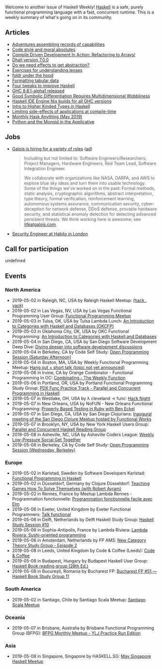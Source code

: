<!-- 2019-05-02 unpublished -->

Welcome to another issue of Haskell Weekly!
[Haskell](https://www.haskell.org) is a safe, purely functional programming language with a fast, concurrent runtime.
This is a weekly summary of what's going on in its community.

## Articles

-   [Adventures assembling records of capabilities](https://discourse.haskell.org/t/adventures-assembling-records-of-capabilities/623?u=taylorfausak)
-   [Code style and moral absolutes](https://byorgey.wordpress.com/2019/04/30/code-style-and-moral-absolutes/)
-   [Compile Driven Development In Action: Refactoring to Arrays!](https://mmhaskell.com/blog/2019/4/29/compile-driven-development-in-action-refactoring-to-arrays)
-   [Dhall version 7.0.0](https://github.com/dhall-lang/dhall-lang/releases/tag/v7.0.0)
-   [Do we need effects to get abstraction?](https://medium.com/barely-functional/do-we-need-effects-to-get-abstraction-7d5dc0edfbef)
-   [Exercises for understanding lenses](https://williamyaoh.com/posts/2019-04-25-lens-exercises.html)
-   [foldr under the hood](https://neilmitchell.blogspot.com/2019/04/foldr-under-hood.html)
-   [Formatting tabular data](http://oleg.fi/gists/posts/2019-04-28-tabular.html)
-   [Four tweaks to improve Haskell](https://medium.com/daml-driven/four-tweaks-to-improve-haskell-b1de9c87f816)
-   [GHC 8.8.1-alpha1 released](https://www.haskell.org/ghc/blog/20190425-ghc-8.8.1-alpha1-released.html)
-   [Good Symbolic Differentiation Requires Multidimensional Wobbliness](https://aearnus.github.io/2019/04/26/good-symbolic-differentiation-requires-multidimensional-wobbliness)
-   [Haskell IDE Engine Nix builds for all GHC versions](https://github.com/Infinisil/all-hies/tree/544ea0c96f66f45cc73b4cc8a54bf6200e599fa7)
-   [Intro to Higher Kinded Types in Haskell](https://medium.com/@patxi/intro-to-higher-kinded-types-in-haskell-df6b719e7a69)
-   [Limiting side-effects of applications at compile-time](https://www.youtube.com/watch?v=XXx9nDc9L5k)
-   [Monthly Hask Anything (May 2019)](https://np.reddit.com/r/haskell/comments/bj5s5u/monthly_hask_anything_may_2019/)
-   [Python and the Monoid in the Applicative](https://typeclasses.com/news/2019-03-applicatives-are-monoidal)

## Jobs

-   [Galois is hiring for a variety of roles](https://galois.com/careers/) ([ad](https://haskellweekly.news/advertising.html))

    > Including but not limited to: Software Engineers/Researchers, Project Managers, Hardware Engineers, Red Team Lead, Software Integration Engineer.
    >
    > We collaborate with organizations like NASA, DARPA, and AWS to explore blue sky ideas and turn them into usable technology. Some of the things we've worked on in the past: Formal methods, static analysis, cryptographic algorithms, abstract interpretation, type theory, formal verification, reinforcement learning, autonomous systems assurance, communication security, cyber-deception for network defense, DDoS defense, provable hardware security, and statistical anomaly detection for detecting advanced persistent threats. We think working here is awesome; see [lifeatgalois.com](https://lifeatgalois.com).

-   [Security Engineer at Habito in London](https://functional.works-hub.com/jobs/security-engineer-in-london-united-kingdom-fe26c)

## Call for participation

undefined

## Events

### North America

- 2019-05-02 in Raleigh, NC, USA by Raleigh Haskell Meetup: [(hack . yack)](https://www.meetup.com/Raleigh-Haskell-Meetup/events/nsfsnqyzhbdb/)
- 2019-05-02 in Las Vegas, NV, USA by Las Vegas Functional Programming User Group: [Functional Programming Meetup](https://www.meetup.com/las-vegas-functional-programming/events/jkznkqyzhbdb/)
- 2019-05-03 in Tulsa, OK, USA by Tulsa Lambda Lunch: [An Introduction to Categories with Haskell and Databases (OKCFP)](https://www.meetup.com/Tulsa-Lambda-Lunch/events/260399297/)
- 2019-05-03 in Oklahoma City, OK, USA by OKC Functional Programming: [An Introduction to Categories with Haskell and Databases](https://www.meetup.com/OKC-FP/events/260380610/)
- 2019-05-04 in San Diego, CA, USA by San Diego Software Development Deep Dive: [Diving deeper into software development discussions ](https://www.meetup.com/San-Diego-Software-Development-Deep-Dive/events/mtzbkqyzhbgb/)
- 2019-05-04 in Berkeley, CA by Code Self Study: [Open Programming Session (Saturday Afternoon)](https://www.meetup.com/codeselfstudy/events/dkwpzpyzhbgb/)
- 2019-05-04 in Boston, MA, USA by Weekly Functional Programming Meetup: [Hang out + short talk (topic not yet announced)](https://www.meetup.com/Weekly-Functional-Programming-Meetup/events/jcgpwqyzhbgb/)
- 2019-05-06 in Irvine, CA by Orange Combinator - Functional Programming In OC: [Combinating - The Weekly Function](https://www.meetup.com/orange-combinator/events/lxvjrpyzhbjb/)
- 2019-05-06 in Portland, OR, USA by Portland Functional Programming Study Group: [PDX Func Practice Track - Parallel and Concurrent Programming in Haskell](https://www.meetup.com/Portland-Functional-Programming-Study-Group/events/rtfghqyzhbjb/)
- 2019-05-07 in Westlake, OH, USA by λ cleveland -> func: [Hack Night](https://www.meetup.com/%CE%BB-cleveland-func/events/nvqwsqyzhbkb/)
- 2019-05-07 in New Orleans, USA by NoFUN - New Orleans Functional Programming: [Property Based Testing in Ruby with Ben Eckel](https://www.meetup.com/no-fun/events/260512879/)
- 2019-05-07 in San Diego, CA, USA by San Diego Clojurians: [Inaugural meeting of the San Diego Clojure Meetup hosted by Functional Works](https://www.meetup.com/San-Diego-Clojure-Meetup/events/259941637/)
- 2019-05-07 in Brooklyn, NY, USA by New York Haskell Users Group: [Parallel and Concurrent Haskell Reading Group](https://www.meetup.com/NY-Haskell/events/shmktqyzhbkb/)
- 2019-05-08 in Asheville, NC, USA by Asheville Coders League: [Weekly Low-Pressure Social Get Together](https://www.meetup.com/Asheville-Coders-League/events/hplqsqyzhblb/)
- 2019-05-08 in Berkeley, CA by Code Self Study: [Open Programming Session (Wednesday, Berkeley)](https://www.meetup.com/codeselfstudy/events/tzgvnqyzhblb/)

### Europe

- 2019-05-02 in Karlstad, Sweden by Software Developers Karlstad: [Functional Programming in Haskell](https://www.meetup.com/Software-Developers-Karlstad/events/260304550/)
- 2019-05-02 in Düsseldorf, Germany by Clojure Düsseldorf: [Teaching Games How To Solve Themselves (with Robert Avram)](https://www.meetup.com/Clojure-Duesseldorf/events/260458946/)
- 2019-05-02 in Rennes, France by Meetup Lambda Rennes - Programmation fonctionnelle: [Programmation fonctionnelle facile avec Elm](https://www.meetup.com/Meetup-Lambda-Rennes-Programmation-fonctionnelle/events/260430220/)
- 2019-05-06 in Exeter, United Kingdom by Exeter Functional Programmers: [Talk functional](https://www.meetup.com/Exeter-Functional-Programmers/events/nxxtmqyzhbjb/)
- 2019-05-06 in Delft, Netherlands by Delft Haskell Study Group: [Haskell Study Session #10](https://www.meetup.com/Delft-Haskell-Study-Group/events/261038830/)
- 2019-05-06 in Sophia-Antipolis, France by Lambda Riviera: [Lambda Riviera: Sushi-oriented programming](https://www.meetup.com/lambda-riviera/events/spbmjqyzhbcb/)
- 2019-05-06 in Amsterdam, Netherlands by FP AMS: [New Category Theory Study Group - Episode 2](https://www.meetup.com/fp-ams/events/260847969/)
- 2019-05-08 in Leeds, United Kingdom by Code & Coffee (Leeds): [Code & Coffee](https://www.meetup.com/Code-Coffee-Leeds/events/lbrrtlyzhblb/)
- 2019-05-08 in Budapest, Hungary by Budapest Haskell User Group: [Haskell Book reading group (28th Ed.)](https://www.meetup.com/Bp-HUG/events/260531239/)
- 2019-05-08 in București, Romania by Bucharest FP: [Bucharest FP #51 — Haskell Book Study Group 11](https://www.meetup.com/bucharestfp/events/260847609/)

### South America

- 2019-05-02 in Santiago, Chile by Santiago Scala Meetup: [Santiago Scala Meetup](https://www.meetup.com/Santiago-Scala-Meetup/events/hfvtlpyzhbdb/)

### Oceania

- 2019-05-07 in Brisbane, Australia by Brisbane Functional Programming Group (BFPG): [BFPG Monthly Meetup - YLJ Practice Run Edition](https://www.meetup.com/Brisbane-Functional-Programming-Group/events/cfmrwlyzhbsb/)

### Asia

- 2019-05-08 in Singapore, Singapore by HASKELL.SG: [May Singapore Haskell Meetup](https://www.meetup.com/HASKELL-SG/events/260364359/)
